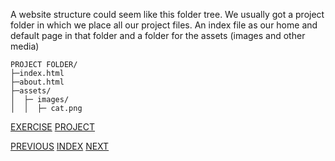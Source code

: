 A website structure could seem like this folder tree.
We usually got a project folder in which we place all our project files. An index file as our home and default page in that folder and a folder for the assets (images and other media)
```
PROJECT FOLDER/
├─index.html
├─about.html
├─assets/
│  ├─ images/
│  │  ├─ cat.png
```

[EXERCISE](/04%20Multi-Page%20Websites/4.1%20Webpages/index.html)
[PROJECT](/04%20Multi-Page%20Websites/4.3%20HTML%20Porfolio%20Project/index.html)

[PREVIOUS](/04%20Multi-Page%20Websites/4.0%20File%20Paths.md) [INDEX](/README.md) [NEXT](04%20Multi-Page%20Websites/4.1%20What%20are%20Webpages.md)